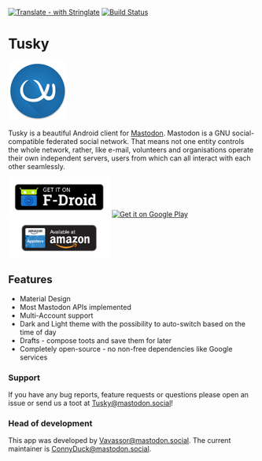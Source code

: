[![Translate - with Stringlate](https://img.shields.io/badge/translate%20with-stringlate-green.svg)](https://lonamiwebs.github.io/stringlate/translate?git=https%3A%2F%2Fgithub.com%2Ftuskyapp%2FTusky) [![Build Status](https://www.bitrise.io/app/55b2f0c77c4bba74/status.svg?token=elUl9fieM5K34iLRL0rpoA&branch=master)](https://www.bitrise.io/app/55b2f0c77c4bba74)
# Tusky

![](/fastlane/metadata/android/en-US/images/icon.png)

Tusky is a beautiful Android client for [Mastodon](https://github.com/tootsuite/mastodon). Mastodon is a GNU social-compatible federated social network. That means not one entity controls the whole network, rather, like e-mail, volunteers and organisations operate their own independent servers, users from which can all interact with each other seamlessly.

[<img src="/assets/fdroid_badge.png" alt="Get it on F-Droid" height="80" />](https://f-droid.org/repository/browse/?fdid=com.keylesspalace.tusky)
[<img src="https://play.google.com/intl/en_us/badges/images/generic/en_badge_web_generic.png" alt="Get it on Google Play" height="80" />](https://play.google.com/store/apps/details?id=com.keylesspalace.tusky&utm_source=github&pcampaignid=MKT-Other-global-all-co-prtnr-py-PartBadge-Mar2515-1)
[<img src="/assets/amazon_badge.png" alt="Get it on Amazon" height="80" />](https://www.amazon.com/dp/B077ZWWX9T)

## Features

- Material Design
- Most Mastodon APIs implemented
- Multi-Account support
- Dark and Light theme with the possibility to auto-switch based on the time of day
- Drafts - compose toots and save them for later
- Completely open-source - no non-free dependencies like Google services

### Support

If you have any bug reports, feature requests or questions please open an issue or send us a toot at [Tusky@mastodon.social](https://mastodon.social/@Tusky)!

### Head of development

This app was developed by [Vavassor@mastodon.social](https://mastodon.social/users/Vavassor).
The current maintainer is [ConnyDuck@mastodon.social](https://mastodon.social/users/ConnyDuck).
